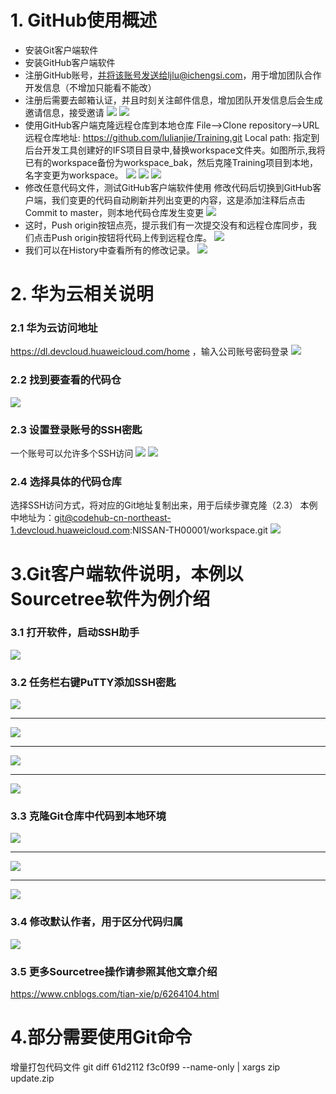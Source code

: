 
# 1. GitHub使用概述
* 安装Git客户端软件
* 安装GitHub客户端软件
* 注册GitHub账号，并将该账号发送给ljlu@ichengsi.com，用于增加团队合作开发信息（不增加只能看不能改）
* 注册后需要去邮箱认证，并且时刻关注邮件信息，增加团队开发信息后会生成邀请信息，接受邀请
![](assets/image/github-01.png)
![](assets/image/github-02.png)
* 使用GitHub客户端克隆远程仓库到本地仓库
  File-->Clone repository-->URL
  远程仓库地址: https://github.com/lulianjie/Training.git
  Local path: 指定到后台开发工具创建好的IFS项目目录中,替换workspace文件夹。如图所示,我将已有的workspace备份为workspace_bak，然后克隆Training项目到本地，名字变更为workspace。
![](assets/image/github-03.png)
![](assets/image/github-04.png)
![](assets/image/github-05.png)
* 修改任意代码文件，测试GitHub客户端软件使用
  修改代码后切换到GitHub客户端，我们变更的代码自动刷新并列出变更的内容，这是添加注释后点击Commit to master，则本地代码仓库发生变更
![](assets/image/github-06.png)
* 这时，Push origin按钮点亮，提示我们有一次提交没有和远程仓库同步，我们点击Push origin按钮将代码上传到远程仓库。
 ![](assets/image/github-07.png)
* 我们可以在History中查看所有的修改记录。
 ![](assets/image/github-08.png)


# 2. 华为云相关说明
### 2.1 华为云访问地址
https://dl.devcloud.huaweicloud.com/home ，输入公司账号密码登录
![](assets/image/huawei-01.png)
### 2.2 找到要查看的代码仓
![](assets/image/huawei-02.png)
### 2.3 设置登录账号的SSH密匙
一个账号可以允许多个SSH访问
![](assets/image/huawei-03.png)
![](assets/image/huawei-04.png)
### 2.4 选择具体的代码仓库
选择SSH访问方式，将对应的Git地址复制出来，用于后续步骤克隆（2.3）
本例中地址为：git@codehub-cn-northeast-1.devcloud.huaweicloud.com:NISSAN-TH00001/workspace.git
![](assets/image/huawei-05.png)

# 3.Git客户端软件说明，本例以Sourcetree软件为例介绍
### 3.1 打开软件，启动SSH助手
![](assets/image/huawei-06.png)
### 3.2 任务栏右键PuTTY添加SSH密匙
![](assets/image/huawei-07.png)
***
![](assets/image/huawei-08.png)
***
![](assets/image/huawei-09.png)
***
![](assets/image/huawei-10.png)
### 3.3 克隆Git仓库中代码到本地环境
![](assets/image/huawei-11.png)
***
![](assets/image/huawei-12.png)
***
![](assets/image/huawei-13.png)
### 3.4 修改默认作者，用于区分代码归属
![](assets/image/huawei-14.png)
### 3.5 更多Sourcetree操作请参照其他文章介绍
https://www.cnblogs.com/tian-xie/p/6264104.html
# 4.部分需要使用Git命令
增量打包代码文件
git diff 61d2112 f3c0f99 --name-only | xargs zip update.zip